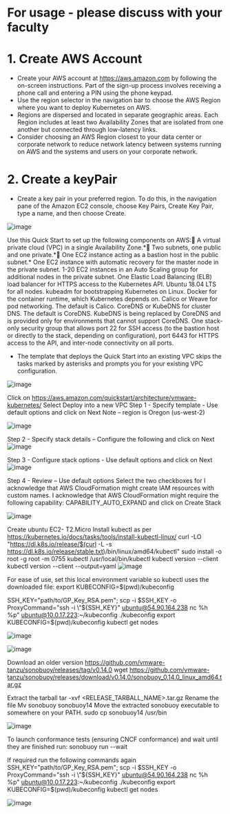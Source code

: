 # For usage - please discuss with your faculty


# 1. Create AWS Account
  - Create your AWS account at https://aws.amazon.com by following the on-screen instructions. Part of the sign-up process involves receiving a phone call and entering a PIN using the phone keypad. 
  - Use the region selector in the navigation bar to choose the AWS Region where you want to deploy Kubernetes on AWS. 
  - Regions are dispersed and located in separate geographic areas. Each Region includes at least two Availability Zones that are isolated from one another but connected through low-latency links. 
  - Consider choosing an AWS Region closest to your data center or corporate network to reduce network latency between systems running on AWS and the systems and users on your corporate network.

# 2. Create a keyPair
  - Create a key pair in your preferred region. To do this, in the navigation pane of the Amazon EC2 console, choose Key Pairs, Create Key Pair, type a name, and then choose Create.



![image](https://user-images.githubusercontent.com/45666264/167769439-66b773a4-1d0d-49f7-857e-dd05d9bc9386.png)

Use this Quick Start to set up the following components on AWS:
A virtual private cloud (VPC) in a single Availability Zone.*
Two subnets, one public and one private.*
One EC2 instance acting as a bastion host in the public subnet.*
One EC2 instance with automatic recovery for the master node in the private subnet.
1-20 EC2 instances in an Auto Scaling group for additional nodes in the private subnet.
One Elastic Load Balancing (ELB) load balancer for HTTPS access to the Kubernetes API.
Ubuntu 18.04 LTS for all nodes.
kubeadm for bootstrapping Kubernetes on Linux.
Docker for the container runtime, which Kubernetes depends on.
Calico or Weave for pod networking. The default is Calico.
CoreDNS or KubeDNS for cluster DNS. The default is CoreDNS. KubeDNS is being replaced by CoreDNS and is provided only for environments that cannot support CoreDNS.
One stack-only security group that allows port 22 for SSH access (to the bastion host or directly to the stack, depending on configuration), port 6443 for HTTPS access to the API, and inter-node connectivity on all ports.
* The template that deploys the Quick Start into an existing VPC skips the tasks marked by asterisks and prompts you for your existing VPC configuration.

![image](https://user-images.githubusercontent.com/45666264/167769491-b1f33f2e-7318-4ebe-9a5d-b0d661e62516.png)


Click on 
https://aws.amazon.com/quickstart/architecture/vmware-kubernetes/
Select Deploy into a new VPC
Step 1 - Specify template - Use default options and click on Next
Note – region is Oregon (us-west-2)

![image](https://user-images.githubusercontent.com/45666264/167769601-bbbc598d-8d3d-4016-aa30-89af4fe05143.png)


Step 2 - Specify stack details – Configure the following and click on Next
![image](https://user-images.githubusercontent.com/45666264/167769622-acb3f82e-115b-4e90-af95-b3786185b212.png)


Step 3 - Configure stack options - Use default options and click on Next
![image](https://user-images.githubusercontent.com/45666264/167769632-310a58c1-46c0-4a28-a215-da9404f9bb65.png)



Step 4 - Review – 
Use default options 
Select the two checkboxes for 
I acknowledge that AWS CloudFormation might create IAM resources with custom names.
I acknowledge that AWS CloudFormation might require the following capability: CAPABILITY_AUTO_EXPAND
and click on Create Stack 

![image](https://user-images.githubusercontent.com/45666264/167769642-2e3d1023-d147-4d26-afe3-eb2c83eb5e67.png)

Create ubuntu EC2- T2.Micro
Install kubectl as per 
https://kubernetes.io/docs/tasks/tools/install-kubectl-linux/
curl -LO "https://dl.k8s.io/release/$(curl -L -s https://dl.k8s.io/release/stable.txt)/bin/linux/amd64/kubectl" 
sudo install -o root -g root -m 0755 kubectl /usr/local/bin/kubectl 
kubectl version --client 
kubectl version --client --output=yaml 
![image](https://user-images.githubusercontent.com/45666264/167769675-9a71a1b5-8a0b-4025-b182-bb7b50598329.png)


For ease of use, set this local environment variable so kubectl uses the downloaded file:
export KUBECONFIG=$(pwd)/kubeconfig

SSH_KEY="path/to/GP_Key_RSA.pem"; scp -i $SSH_KEY -o ProxyCommand="ssh -i \"${SSH_KEY}\" ubuntu@54.90.164.238 nc %h %p" ubuntu@10.0.17.223:~/kubeconfig ./kubeconfig
export KUBECONFIG=$(pwd)/kubeconfig
kubectl get nodes


![image](https://user-images.githubusercontent.com/45666264/167769693-334e6480-534c-49d7-b243-2ed6ce240473.png)

![image](https://user-images.githubusercontent.com/45666264/167769709-8ebd84ed-5603-41d6-b81e-7a9989a2b4d3.png)


Download an older version
https://github.com/vmware-tanzu/sonobuoy/releases/tag/v0.14.0
wget https://github.com/vmware-tanzu/sonobuoy/releases/download/v0.14.0/sonobuoy_0.14.0_linux_amd64.tar.gz

Extract the tarball
tar -xvf <RELEASE_TARBALL_NAME>.tar.gz 
Rename the file 
Mv sonobuoy sonobuoy14
Move the extracted sonobuoy executable to somewhere on your PATH.
sudo cp sonobuoy14 /usr/bin

![image](https://user-images.githubusercontent.com/45666264/167769728-14326a9c-e383-4023-8d86-b36586799356.png)

To launch conformance tests (ensuring CNCF conformance) and wait until they are finished run:
sonobuoy run --wait 

If required run the following commands again
SSH_KEY="path/to/GP_Key_RSA.pem"; scp -i $SSH_KEY -o ProxyCommand="ssh -i \"${SSH_KEY}\" ubuntu@54.90.164.238 nc %h %p" ubuntu@10.0.17.223:~/kubeconfig ./kubeconfig
export KUBECONFIG=$(pwd)/kubeconfig
kubectl get nodes

![image](https://user-images.githubusercontent.com/45666264/167769745-0184742f-520a-492d-a5f7-adb577263e73.png)

